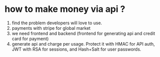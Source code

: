 # how to make money via api ?
1. find the problem developers will love to use.
2. payments with stripe for global market
3. we need frontend and backend (frontend for generating api and credit card for payment)
4. generate api and charge per usage.
Protect it with HMAC for API auth, JWT with RSA for sessions, and Hash+Salt for user passwords.